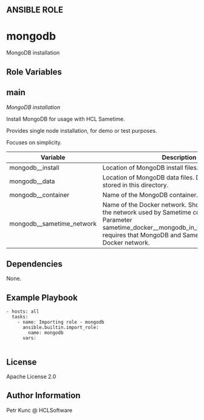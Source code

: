 ANSIBLE ROLE
------------

# mongodb
MongoDB installation


Role Variables
--------------
## main

*MongoDB installation*

Install MongoDB for usage with HCL Sametime.

Provides single node installation, for demo or test purposes.

Focuses on simplicity.

| Variable | Description | Type | Required | Default |
| -------- | ----------- | ---- | -------- | ------- |
| mongodb__install | Location of MongoDB install files. | str | no | /local/install/mongo |
| mongodb__data | Location of MongoDB data files. Databases will be stored in this directory. | str | no | /local/mongo/data/db |
| mongodb__container | Name of the MongoDB container. | str | no | mongo |
| mongodb__sametime_network | Name of the Docker network. Should be the same as the network used by Sametime containers. Parameter sametime_docker__mongodb_in_local_container=true requires that MongoDB and Sametime use the same Docker network. | str | no | sametime.test |


Dependencies
------------
None.

Example Playbook
----------------
```
- hosts: all
  tasks:
    - name: Importing role - mongodb
      ansible.builtin.import_role:
        name: mongodb
      vars:
        
```


License
-------
Apache License 2.0


Author Information
------------------
Petr Kunc @ HCLSoftware
